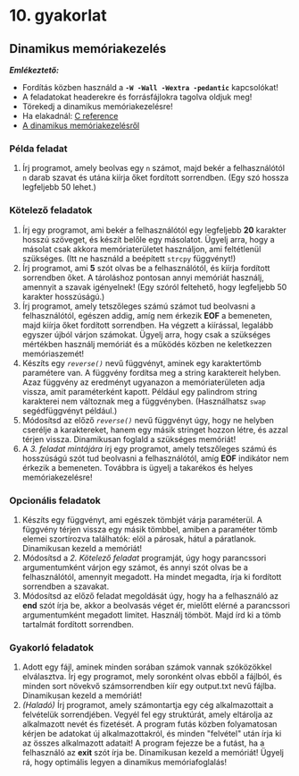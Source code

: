 # 10. gyakorlat

## Dinamikus memóriakezelés

***Emlékeztető:***
- Fordítás közben használd a **`-W -Wall -Wextra -pedantic`** kapcsolókat!
- A feladatokat headerekre és forrásfájlokra tagolva oldjuk meg!
- Törekedj a dinamikus memóriakezelésre!
- Ha elakadnál: [C reference](https://en.cppreference.com/w/c)
- [A dinamikus memóriakezelésről](./demo10.md)

### Példa feladat
1. Írj programot, amely beolvas egy `n` számot, majd bekér a felhasználótól `n` darab szavat és utána kiírja őket fordított sorrendben. (Egy szó hossza legfeljebb 50 lehet.)

### Kötelező feladatok

1. Írj egy programot, ami bekér a felhasználótól egy legfeljebb **20** karakter hosszú szöveget, és készít belőle egy másolatot. Ügyelj arra, hogy a másolat csak akkora memóriaterületet használjon, ami feltétlenül szükséges. (Itt ne használd a beépített `strcpy` függvényt!)
2. Írj programot, ami **5** szót olvas be a felhasználótól, és kiírja fordított sorrendben őket. A tároláshoz pontosan annyi memóriát használj, amennyit a szavak igényelnek! (Egy szóról feltehető, hogy legfeljebb 50 karakter hosszúságú.)
3. Írj programot, amely tetszőleges számú számot tud beolvasni a felhasználótól, egészen addig, amíg nem érkezik **EOF** a bemeneten, majd kiírja őket fordított sorrendben. Ha végzett a kiírással, legalább egyszer újból várjon számokat. Ügyelj arra, hogy csak a szükséges mértékben használj memóriát és a működés közben ne keletkezzen memóriaszemét!
4. Készíts egy _`reverse()`_ nevű függvényt, aminek egy karaktertömb paramétere van. A függvény fordítsa meg a string karaktereit helyben. Azaz függvény az eredményt ugyanazon a memóriaterületen adja vissza, amit paraméterként kapott. Például egy palindrom string karakterei nem változnak meg a függvényben. (Használhatsz `swap` segédfüggvényt például.)
5. Módosítsd az előző _`reverse()`_ nevű függvényt úgy, hogy ne helyben cserélje a karaktereket, hanem egy másik stringet hozzon létre, és azzal térjen vissza. Dinamikusan foglald a szükséges memóriát!
6. A *3. feladat mintájára* írj egy programot, amely tetszőleges számú és hosszúságú szót tud beolvasni a felhasználótól, amíg **EOF** indikátor nem érkezik a bemeneten. Továbbra is ügyelj a takarékos és helyes memóriakezelésre!


### Opcionális feladatok

1. Készíts egy függvényt, ami egészek tömbjét várja paraméterül. A függvény térjen vissza egy másik tömbbel, amiben a paraméter tömb elemei szortírozva találhatók: elöl a párosak, hátul a páratlanok. Dinamikusan kezeld a memóriát!
2. Módosítsd a *2. Kötelező feladat* programját, úgy hogy parancssori argumentumként várjon egy számot, és annyi szót olvas be a felhasználótól, amennyit megadott. Ha mindet megadta, írja ki fordított sorrendben a szavakat.
3. Módosítsd az előző feladat megoldását úgy, hogy ha a felhasználó az **end** szót írja be, akkor a beolvasás véget ér, mielőtt elérné a parancssori argumentumként megadott limitet. Használj tömböt. Majd írd ki a tömb tartalmát fordított sorrendben.


### Gyakorló feladatok

1. Adott egy fájl, aminek minden sorában számok vannak szóközökkel elválasztva. Írj egy programot, mely soronként olvas ebből a fájlból, és minden sort növekvő számsorrendben kiír egy output.txt nevű fájlba. Dinamikusan kezeld a memóriát!
2. *(Haladó)* Írj programot, amely számontartja egy cég alkalmazottait a felvételük sorrendjében. Vegyél fel egy struktúrát, amely eltárolja az alkalmazott nevét és fizetését. A program futás közben folyamatosan kérjen be adatokat új alkalmazottakról, és minden "felvétel" után írja ki az összes alkalmazott adatait! A program fejezze be a futást, ha a felhasználó az **exit** szót írja be. Dinamikusan kezeld a memóriát! Ügyelj rá, hogy optimális legyen a dinamikus memóriafoglalás!
